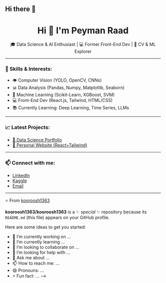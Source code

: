 ## Hi there 👋
<h1 align="center">Hi 👋 I'm Peyman Raad</h1>
<p align="center">
🎓 Data Science & AI Enthusiast | 💻 Former Front-End Dev | 🤖 CV & ML Explorer  
</p>

---

### 🚀 Skills & Interests:
- 👁️ Computer Vision (YOLO, OpenCV, CNNs)
- 📊 Data Analysis (Pandas, Numpy, Matplotlib, Seaborn)
- 🧠 Machine Learning (Scikit-Learn, XGBoost, SVM)
- 💻 Front-End Dev (React.js, Tailwind, HTML/CSS)
- 📚 Currently Learning: Deep Learning, Time Series, LLMs

---

### 📈 Latest Projects:
- [🔗 Data Science Portfolio](https://github.com/kooroosh1363/PYTHON-DATA_SCIENCE-MACHINE_LEARUNNG)
- [🔗 Personal Website (React+Tailwind)](https://github.com/kooroosh1363/REACT-TAILWIND-persona-web1)

---

### 📫 Connect with me:
- [LinkedIn](https://www.linkedin.com/in/peyman-radmanesh?lipi=urn%3Ali%3Apage%3Ad_flagship3_profile_view_base_contact_details%3BWoyR2SaISmG279c4gfVllw%3D%3D)  
- [Kaggle](https://www.kaggle.com/peymanradmanesh)
- [Email](peymanraad1363@gmail.com)

---
⭐️ From [kooroosh1363](https://github.com/kooroosh1363)

**kooroosh1363/kooroosh1363** is a ✨ _special_ ✨ repository because its `README.md` (this file) appears on your GitHub profile.

Here are some ideas to get you started:

- 🔭 I’m currently working on ...
- 🌱 I’m currently learning ...
- 👯 I’m looking to collaborate on ...
- 🤔 I’m looking for help with ...
- 💬 Ask me about ...
- 📫 How to reach me: ...
- 😄 Pronouns: ...
- ⚡ Fun fact: ...
-->
